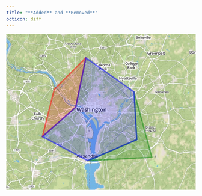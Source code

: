 ```yaml
---
title: "**Added** and **Removed**"
octicon: diff
---
```


![Difference](images/diff-added-removed.png)
